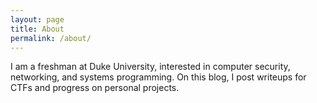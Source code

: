 ```yaml
---
layout: page
title: About
permalink: /about/
---
```

I am a freshman at Duke University, interested in computer security, networking, and systems programming. On this blog, I post writeups for CTFs and progress on personal projects. 
